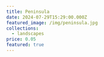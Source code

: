 ```yaml
---
title: Peninsula
date: 2024-07-29T15:29:00.000Z
featured_image: /img/peninsula.jpg
collections:
  - landscapes
price: 0.05
featured: true
---
```

